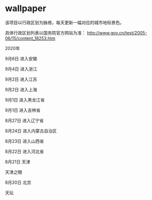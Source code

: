# wallpaper

该项目以行政区划为脉络，每天更新一幅对应的城市地标景色。

具体行政区划列表以国务院官方网站为准： http://www.gov.cn/test/2005-06/15/content_18253.htm

2020年

9月6日 进入安徽

9月4日 进入浙江

9月2日 进入江苏

9月2日 进入上海

9月1日 进入黑龙江省

9月1日 进入吉林省

8月27日 进入辽宁省

8月24日 进入内蒙古自治区

8月23日 进入山西省

8月22日 进入河北省

8月21日 天津

天津之眼

8月20日 北京

天坛
